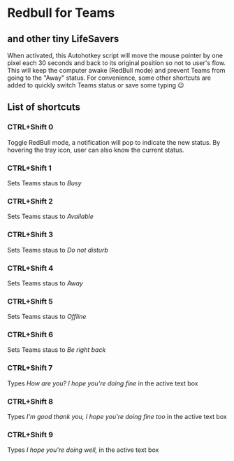 # Redbull for Teams
## and other tiny LifeSavers

When activated, this Autohotkey script will move the mouse pointer by one pixel each 30 seconds and back to its original position so not to user's flow. This will keep the computer awake (RedBull mode) and prevent Teams from going to the "Away" status. For convenience, some other shortcuts are added to quickly switch Teams status or save some typing 😉 

## List of shortcuts

### CTRL+Shift 0
Toggle RedBull mode, a notification will pop to indicate the new status. By hovering the tray icon, user can also know the current status.

### CTRL+Shift 1
Sets Teams staus to *Busy*

### CTRL+Shift 2
Sets Teams staus to *Available*

### CTRL+Shift 3
Sets Teams staus to *Do not disturb*

### CTRL+Shift 4
Sets Teams staus to *Away*

### CTRL+Shift 5
Sets Teams staus to *Offline*

### CTRL+Shift 6
Sets Teams staus to *Be right back*

### CTRL+Shift 7
Types *How are you? I hope you're doing fine* in the active text box

### CTRL+Shift 8
Types *I'm good thank you, I hope you're doing fine too* in the active text box

### CTRL+Shift 9
Types *I hope you're doing well,* in the active text box
